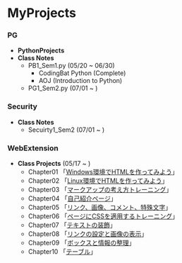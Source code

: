 # MyProjects

### **PG**
- **PythonProjects** 
- **Class Notes**
    - PB1_Sem1.py (05/20 ~ 06/30)
      - CodingBat Python (Complete)
      - AOJ (Introduction to Python)
    - PG1_Sem2.py (07/01 ~ )
    
### **Security**
- **Class Notes**
    - Secuirty1_Sem2 (07/01 ~ )

### **WebExtension**
- **Class Projects** (05/17 ~ )
    - Chapter01 「[Windows環境でHTMLを作ってみよう](WebExtension/chapter01/ch01-firsthtml-win.html)」
    - Chapter02 「[Linux環境でHTMLを作ってみよう](WebExtension/chapter02/ch02-firsthtml-linux.html)」
    - Chapter03 「[マークアップの考え方トレーニング](WebExtension/chapter03/ch03-markuptag1.html)」
    - Chapter04 「[自己紹介ページ](WebExtension/chapter04/ch04-markuptag1.html)」
    - Chapter05 「[リンク、画像、コメント、特殊文字](WebExtension/chapter05/ch05-markuptag2.html)」
    - Chapter06 「[ページにCSSを適用するトレーニング](WebExtension/chapter06/index.html)」
    - Chapter07 「[テキストの装飾](WebExtension/chapter07/ch07-fontsytle.html)」  
    - Chapter08 「[リンクの設定と画像の表示](WebExtension/chapter08/ch08-linkimg.html)」
    - Chapter09 「[ボックスと情報の整理](WebExtension/chapter09/ch09-boxcss.html)」
    - Chapter10 「[テーブル](WebExtension/chapter10/ch10-table.html)」